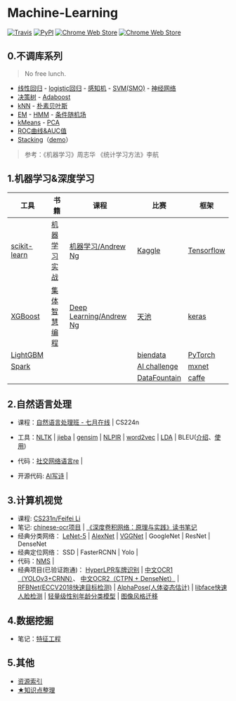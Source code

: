 # Machine-Learning

[![Travis](https://img.shields.io/travis/rust-lang/rust.svg)](https://github.com/fire717/Machine-Learning) [![PyPI](https://img.shields.io/pypi/pyversions/Django.svg)](https://github.com/fire717/Machine-Learning) [![Chrome Web Store](https://img.shields.io/chrome-web-store/price/nimelepbpejjlbmoobocpfnjhihnpked.svg)](https://github.com/fire717/Machine-Learning) [![Chrome Web Store](https://img.shields.io/chrome-web-store/stars/nimelepbpejjlbmoobocpfnjhihnpked.svg)](https://github.com/fire717/Machine-Learning)

## 0.不调库系列 
> No free lunch.

* [线性回归](/mine/ex1_py_liner.ipynb) - [logistic回归](/mine/LR.ipynb) - [感知机](/mine/perceptron.ipynb) - [SVM(SMO)](/mine/SVM.ipynb) - [神经网络](/mine/NN.ipynb) 
* [决策树](/mine/DecisionTree.ipynb) - [Adaboost](/mine/Adaboost.ipynb) 
* [kNN](/mine/kNN.ipynb) - [朴素贝叶斯](/mine/NaiveBayes.ipynb)
* [EM](/mine/EM.ipynb) - [HMM](/mine/HMM.ipynb) - [条件随机场](/mine/CRF.ipynb)
* [kMeans](/mine/kMeans.ipynb) - [PCA](/mine/PCA.ipynb)
* [ROC曲线&AUC值](/mine/ROC_AUC.ipynb)
* [Stacking](./mine/Stacking.py)（[demo](/mine/tryStacking.ipynb)）

> 参考：《机器学习》周志华  《统计学习方法》李航

## 1.机器学习&深度学习

  工具   |     书籍      |    课程     |    比赛 |   框架
---------|---------------|-------------|-------- |---------
 [scikit-learn](/tools/scikit-learn)| [机器学习实战](/ML_in_action)  | [机器学习/Andrew Ng](/coursera_ML)      | [Kaggle](/challenge/kaggle) | [Tensorflow](/tools/tensorflow)
  [XGBoost](/tools/xgboost)  | [集体智慧编程](/JTZHBC)     | [Deep Learning/Andrew Ng](/DL_AndrewNg) | [天池](/challenge/tianchi) | [keras](/tools/keras)
 [LightGBM](/tools/lightgbm) |      |      | [biendata](/challenge/biendata) |  [PyTorch](/tools/pytorch)
[Spark](/tools/spark)|  |  | [AI challenge](/challenge/AIchallenge) |[mxnet](/tools/mxnet)
|  |  |  |  [DataFountain](/challenge/DataFountain)  | [caffe](/tools/caffe)

## 2.自然语言处理
* 课程：[自然语言处理班 - 七月在线](/NLP/qiyuezaixian) | CS224n
* 工具：[NLTK](/NLP/nltk) | [jieba](/NLP/jieba) | [gensim](/NLP/gensim) | [NLPIR](/NLP/NLPIR) | [word2vec](/NLP/word2vec) | [LDA](./NLP/lda) | BLEU([介绍](https://blog.csdn.net/qq_31584157/article/details/77709454)、[使用](https://cloud.tencent.com/developer/article/1042161))

* 代码：[社交网络语言re](/NLP/code/re.ipynb) |
* 开源代码: [AI写诗](https://github.com/jinfagang/tensorflow_poems) | 

## 3.计算机视觉
* 课程: [CS231n/Feifei Li](/cs231n) 
* 笔记: [chinese-ocr项目](/cv/note/chineseocr-ctpn-densenet.md) | [《深度卷积网络：原理与实践》读书笔记](./cv/note/DCNN_book_note.md)
* 经典分类网络： [LeNet-5](/cv/nets/lenet5/) | [AlexNet](/cv/nets/alexnet/) | [VGGNet](/cv/nets/vgg/) | GoogleNet | ResNet | DenseNet 
* 经典定位网络： SSD | FasterRCNN | Yolo | 
* 代码：[NMS](/cv/code/nms.py) |
* 经典项目(已验证跑通)： [HyperLPR车牌识别](https://github.com/zeusees/HyperLPR) | [中文OCR1（YOLOv3+CRNN）](https://github.com/chineseocr/chineseocr)、 [中文OCR2（CTPN + DenseNet）](https://github.com/YCG09/chinese_ocr) | [RFBNet(ECCV2018快速目标检测)](https://github.com/ruinmessi/RFBNet) | [AlphaPose(人体姿态估计)](https://github.com/MVIG-SJTU/AlphaPose) | [libface快速人脸检测](https://github.com/ShiqiYu/libfacedetection) | [轻量级性别年龄分类模型](https://github.com/deepinsight/insightface/tree/master/gender-age) | [图像风格迁移](https://github.com/wenqiwenqi1/neural-style)


## 4.数据挖掘
* 笔记：[特征工程](/other/note/FeatureEngneering.md)

## 5.其他
* [资源索引](/other/infos)
* [★知识点整理](/other/mlthings.md)




